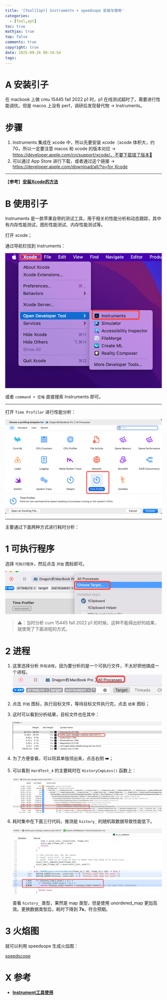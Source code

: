 ```yaml
---
title: '[Tool][opt] Instruments + speedsope 安装与使用'
categories:
  - [Tool,opt]
toc: true
mathjax: true
top: false
comments: true
copyright: true
date: 2025-09-26 00:34:54
tags:
---
```


# A 安装引子

在 macbook 上做 cmu 15445 fall 2022 p1 时，p1 在线测试超时了，需要进行性能调优。但是 macos 上没有 perf，调研后发现替代物 → Instruments。

# 步骤

1. Instruments 集成在 xcode 中，所以先要安装 xcode（xcode 体积大，约 7G，所以一定要注意 macos 和 xcode 的版本对应 → https://developer.apple.com/cn/support/xcode/，不要下载错了版本🥦
2. 可以通过 App Store 进行下载，或者通过这个链接 → [https://developer.apple.com/download/all/?q=for Xcode](https://developer.apple.com/download/all/?q=for%20Xcode)

---

【**参考**】[**安装Xcode的方法**](https://blog.csdn.net/sunshine__sun/article/details/115062452)

# B 使用引子

Instruments 是一款苹果自带的测试工具，用于相关的性能分析和动态跟踪，其中有内存性能测试，图形性能测试、内存性能测试等。

打开 xcode；

通过导航栏找到 Instruments：

![](https://raw.githubusercontent.com/Dragonliu2018/hexo-images-bed/main/2025/Snipaste_2025-09-26_08-51-01.png)

或者 `command + 空格` 直接搜索 Instruments 即可。

---

打开 `Time Profiler` 进行性能分析：

![](https://raw.githubusercontent.com/Dragonliu2018/hexo-images-bed/main/2025/Snipaste_2025-09-26_08-52-01.png)

---

主要通过下面两种方式进行耗时分析：

# 1 可执行程序

选择 `可执行程序`，然后点击 `开始` 图标即可。

![](https://raw.githubusercontent.com/Dragonliu2018/hexo-images-bed/main/2025/Snipaste_2025-09-26_08-52-02.png)

> ⚠️：当时分析 cum 15445 fall 2022 p1 的时候，这种不能得出好的结果，就使用了下面进程的方式。


# 2 进程

1. 这里选择分析 `所有进程`，因为要分析的是一个可执行文件，不太好把他搞成一个进程。
    ![](https://raw.githubusercontent.com/Dragonliu2018/hexo-images-bed/main/2025/Snipaste_2025-09-26_08-52-03.png)
    
2. 点击 `开始` 图标，执行目标文件，等待目标文件执行完，点击 `结束` 图标；
3. 这时可以看到分析结果，目标文件也在其中：

    ![](https://raw.githubusercontent.com/Dragonliu2018/hexo-images-bed/main/2025/Snipaste_2025-09-26_08-52-04.png)
    
4. 为了方便查看，可以将其单独领出来，点击右侧 ➡️；
5. 可以看到 `HardTest_4` 的主要耗时在 `HistoryCmpLess()` 函数上：

    ![](https://raw.githubusercontent.com/Dragonliu2018/hexo-images-bed/main/2025/Snipaste_2025-09-26_08-52-05.png)
    
6. 耗时集中在下面三行代码，推测是 `history_` 的随机取数据导致性能低下。
    
    ![](https://raw.githubusercontent.com/Dragonliu2018/hexo-images-bed/main/2025/Snipaste_2025-09-26_08-52-06.png)
    
    查看 `history_` 类型，果然是 map 类型，但是使用 unordered_map 更加高效。更换数据类型后，耗时下降到 **7s**，符合预期。
    

# 3 火焰图

就可以利用 speedsope 生成火焰图：

[speedscope](https://www.speedscope.app/)

# X 参考

- [**Instrument工具使用**](https://juejin.cn/post/6865102561507672077)